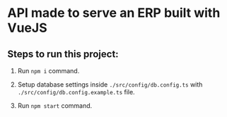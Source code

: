 # API made to serve an ERP built with VueJS

## Steps to run this project:

1. Run `npm i` command.

2. Setup database settings inside `./src/config/db.config.ts` with `./src/config/db.config.example.ts` file.

3. Run `npm start` command.